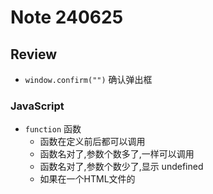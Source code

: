 # Note 240625
## Review 
- `window.confirm("")` 确认弹出框

### JavaScript
- `function` 函数
  - 函数在定义前后都可以调用
  - 函数名对了,参数个数多了,一样可以调用
  - 函数名对了,参数个数少了,显示 undefined
  - 如果在一个HTML文件的<script>标签中定义了一个函数，那么这个函数在该HTML文件的全局作用域中是可用的。这意味着你可以在同一个HTML文件的其他<script>标签中调用这个函数。
- 递归
  - 优点 : 简化代码 
  - 缺点 : 逻辑性强
  - 关键是:找到公式(规律)
- 方法
  - 当页面执行完毕才执行代码
    - `window.onload = function (paramter){}` 
      - ![img.png](img.png)
- DOM
  - DOM 是 Document Object Model（文档对象模型）的缩写。它是一种编程接口，用于HTML和XML文档。DOM将文档解析为一个由节点和对象（包括文本、标签、属性等）组成的结构体系，使得编程语言（如JavaScript）可以操作和更新文档的内容、结构和样式。
  - 在DOM模型中，文档被解析为一个树形结构，称为DOM树。DOM树的每一个部分都是一个节点。有几种不同类型的节点，包括元素节点（对应HTML标签）、文本节点（对应HTML中的文本内容）、属性节点（对应HTML标签的属性）等。
  - JavaScript可以使用DOM API来访问和操作DOM树，例如添加、修改或删除节点。这是动态网页（即网页内容在加载后仍可以改变的网页）的基础。例如，当你在网页表单中输入信息，点击按钮提交表单，或者点击展开一个下拉菜单时，可能就会用到JavaScript操作DOM的功能。
    - `getElementById()`方法是Document对象的方法，用于通过元素的id属性获取文档中的特定元素。该方法通常用于从HTML文档中获取具有特定id属性的元素，并允许您在JavaScript中操作该元素。
    - innerText属性用于获取或设置指定元素的文本内容，不包括任何HTML标记。innerText属性返回表示元素的文本内容的字符串，其中包含元素的所有文本内容，但不包括任何HTML标记。
    - ![img_1.png](img_1.png)
    - getElementById()方法获取具有特定id属性的元素，然后使用innerText属性获取该元素的文本内容并将其存储在变量textContent中。
    - 请注意，与innerText属性类似的还有textContent属性，它也用于获取和设置元素的文本内容，但它会返回元素及其所有后代元素的文本内容，包括隐藏元素。innerText属性则只返回可见文本内容。
- BOM
  - BOM提供了与浏览器窗口进行交互的能力，而不仅仅是页面文档。它可以处理浏览器窗口和框架，但不涉及页面内容。例如，可以使用BOM来移动窗口、改变状态栏文本或者创建新的窗口。
  - BOM的主要对象包括：
      - Window：代表浏览器窗口，是JavaScript BOM的顶级对象，提供了诸如alert()、setTimeout()等方法。
      - Navigator：包含有关浏览器的信息。
      - Screen：提供了有关用户屏幕的信息。
      - Location：提供了有关当前URL的信息，并提供了一些导航功能。
      - History：提供了浏览器历史的信息，并提供了一些导航功能。
  - 需要注意的是，DOM和BOM都是JavaScript在客户端运行时的部分，它们使得JavaScript有能力与浏览器窗口以及其加载的文档进行交互。
- Math
  - 几个方法
    - `Math.round(x)`: 返回最接近的整数，如果小数部分大于等于0.5则向上取整，否则向下取整。
    - `Math.floor(x)`: 向下取整，返回小于或等于一个给定数字的最大整数。
    - `Math.ceil(x)`: 向上取整，返回大于或等于一个给定数字的最小整数。
    - `Math.abs(x)`: 返回一个数字的绝对值。
    - `Math.min(x, y, z, ..., n)`: 返回给定数字中的最小值。
    - `Math.max(x, y, z, ..., n)`: 返回给定数字中的最大值。
    - `Math.random()`: 返回一个介于0（包含）和1（不包含）之间的随机数。
    - `Math.sqrt(x)`: 返回一个数字的平方根。
    - `Math.pow(x, y)`: 返回 x 的 y 次幂。
    - `Math.PI`: 返回圆周率（约等于3.14159）。
    - `isNaN("")`: 是否为 非数字  not a number
    - `parseInt("123.123")`: 用于将一个字符串转换为整数
    - `parseFloat("123.123")`: 用于将一个字符串转换为浮点数
- String
  - 方法
    - `charAt(index)`: 返回指定位置的字符。
    - `concat(str1, str2, ..., strN)`: 连接两个或多个字符串，并返回新的字符串。
    - `includes(searchString, position?)`: 检查一个字符串是否包含在另一个字符串中，返回 true 或 false。
    - `indexOf(searchValue, fromIndex?)`: 返回指定值在字符串中首次出现的索引，如果没有找到则返回 -1。
    - `lastIndexOf(searchValue, fromIndex?)`: 返回指定值在字符串中最后出现的索引，如果没有找到则返回 -1。
    - `replace(searchFor, replaceWith)`: 在字符串中查找匹配的子串，并替换与该子串匹配的部分。
    - `slice(startIndex, endIndex?)`: 提取字符串的一部分，并在新的字符串中返回被提取的部分。
    - `split(separator, limit?)`: 把字符串分割为子字符串数组。
    - `substring(startIndex, endIndex?)`: 提取字符串中两个指定的索引号之间的字符。
    - `substr()` 是 String 对象的一个方法，它用于提取字符串的一部分并返回新的字符串。
       - `substr()` 方法接受两个参数： 
         - start：开始提取字符的位置。第一个字符的索引为 0。如果这个参数是负数，那么它会从字符串的尾部开始计算。
         - length（可选）：提取的字符数。如果省略或者提取的字符数超过了字符串的长度，那么将提取从 start 位置开始直到字符串的末尾的所有字符。
    - `toLowerCase()`: 把字符串转换为小写。
    - `toUpperCase()`: 把字符串转换为大写。
    - `trim()`: 去除字符串两端的空白字符。
- 数组
  - 注意:
    - 数组可以自动扩容 `var arr = new Array(3);arr[3]=666;` 这个代码是可以的
- 正则
  -  1 数字：`^[0-9]*$`
     2 n位的数字：`^\d{n}$`
     3 至少n位的数字：`^\d{n,}$`
     4 m-n位的数字：`^\d{m,n}$`
  - 常用 :
    - `^`：匹配输入字符串的开始位置。如果设置了 RegExp 对象的 Multiline 属性，^ 也匹配 '\n' 或 '\r' 之后的位置。
    - `$`：匹配输入字符串的结束位置。如果设置了 RegExp 对象的 Multiline 属性，$ 也匹配 '\n' 或 '\r' 之前的位置。
    - `.`：匹配除 "\n" 之外的任何单个字符。
    - `*`：匹配前面的子表达式零次或多次。
    - `+`：匹配前面的子表达式一次或多次。
    - `?`：匹配前面的子表达式零次或一次。
    - `\d`：匹配一个数字字符。等价于 [0-9]。
    - `\D`：匹配一个非数字字符。等价于 [^0-9]。
    - `\w`：匹配包括下划线的任何单词字符。等价于[A-Za-z0-9_]。
    - `\W`：匹配任何非单词字符。等价于 [^A-Za-z0-9_]。
    - `\s`：匹配任何空白字符，包括空格、制表符、换页符等等。等价于 [ \f\n\r\t\v]。
    - `\S`：匹配任何非空白字符。
    - `[abc]`：匹配方括号内的任何字符。
    - `[^abc]`：匹配方括号内的任何字符的补集。
    - `(pattern)`：匹配 pattern 并获取这一匹配。
- 日期对象 Date
  - 常用的get方法：
    - `getDate()`：获取日期对象中的日期（1-31）。
    - `getMonth()`：获取日期对象中的月份（0-11）。
    - `getFullYear()`：获取日期对象中的年份（四位数）。
    - `getHours()`：获取日期对象中的小时数（0-23）。
    - `getMinutes()`：获取日期对象中的分钟数（0-59）。
    - `getSeconds()`：获取日期对象中的秒数（0-59）。
    - `getDay()`：获取日期对象中的星期几（0-6，0代表星期日）。
    - `getTime()`方法用于获取日期对象的时间戳。
      - 时间戳是一个数字，表示自1970年1月1日 00:00:00 UTC（世界标准时间）以来经过的毫秒数。
      - `getTime()`方法返回的时间戳是一个长整型数字，可以用于比较日期对象之间的时间差或进行时间计算。
  - 常用的set方法：
    - `setDate()`：设置日期对象中的日期（1-31）。
    - `setMonth()`：设置日期对象中的月份（0-11）。
    - `setFullYear()`：设置日期对象中的年份（四位数）。
    - `setHours()`：设置日期对象中的小时数（0-23）。
    - `setMinutes()`：设置日期对象中的分钟数（0-59）。
    - `setSeconds()`：设置日期对象中的秒数（0-59）。
  - toLocaleString()方法用于将日期对象转换为本地时间的字符串表示形式。这个方法会根据浏览器的语言环境和地区设置，将日期对象转换为符合当地习惯的日期和时间格式。
